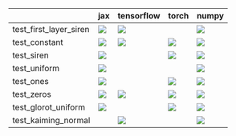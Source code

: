 |                        | jax                                                                                                                                                                                    | tensorflow                                                                                                                                                                         | torch                                                                                                                                                                                  | numpy                                                                                                                                                                                  |
|:-----------------------|:---------------------------------------------------------------------------------------------------------------------------------------------------------------------------------------|:-----------------------------------------------------------------------------------------------------------------------------------------------------------------------------------|:---------------------------------------------------------------------------------------------------------------------------------------------------------------------------------------|:---------------------------------------------------------------------------------------------------------------------------------------------------------------------------------------|
| test_first_layer_siren | <a href="https://github.com/unifyai/ivy/actions/runs/3607646325" rel="noopener noreferrer" target="_blank"><img src=https://img.shields.io/badge/-failure-red></a>                     | <a href="null" rel="noopener noreferrer" target="_blank"><img src=https://img.shields.io/badge/-success-success></a>                                                               |                                                                                                                                                                                        | <a href="https://github.com/unifyai/ivy/actions/runs/3702402900/jobs/6272678571" rel="noopener noreferrer" target="_blank"><img src=https://img.shields.io/badge/-failure-red></a>     |
| test_constant          | <a href="https://github.com/unifyai/ivy/actions/runs/3677451296/jobs/6219441289" rel="noopener noreferrer" target="_blank"><img src=https://img.shields.io/badge/-failure-red></a>     | <a href="null" rel="noopener noreferrer" target="_blank"><img src=https://img.shields.io/badge/-success-success></a>                                                               | <a href="https://github.com/unifyai/ivy/actions/runs/3602947825" rel="noopener noreferrer" target="_blank"><img src=https://img.shields.io/badge/-success-success></a>                 | <a href="null" rel="noopener noreferrer" target="_blank"><img src=https://img.shields.io/badge/-success-success></a>                                                                   |
| test_siren             | <a href="null" rel="noopener noreferrer" target="_blank"><img src=https://img.shields.io/badge/-success-success></a>                                                                   |                                                                                                                                                                                    | <a href="https://github.com/unifyai/ivy/actions/runs/3703724167/jobs/6275542439" rel="noopener noreferrer" target="_blank"><img src=https://img.shields.io/badge/-success-success></a> | <a href="null" rel="noopener noreferrer" target="_blank"><img src=https://img.shields.io/badge/-failure-red></a>                                                                       |
| test_uniform           | <a href="https://github.com/unifyai/ivy/actions/runs/3703724167/jobs/6275542439" rel="noopener noreferrer" target="_blank"><img src=https://img.shields.io/badge/-success-success></a> |                                                                                                                                                                                    |                                                                                                                                                                                        | <a href="https://github.com/unifyai/ivy/actions/runs/3602947825" rel="noopener noreferrer" target="_blank"><img src=https://img.shields.io/badge/-success-success></a>                 |
| test_ones              | <a href="null" rel="noopener noreferrer" target="_blank"><img src=https://img.shields.io/badge/-success-success></a>                                                                   |                                                                                                                                                                                    | <a href="https://github.com/unifyai/ivy/actions/runs/3602947825" rel="noopener noreferrer" target="_blank"><img src=https://img.shields.io/badge/-success-success></a>                 | <a href="null" rel="noopener noreferrer" target="_blank"><img src=https://img.shields.io/badge/-success-success></a>                                                                   |
| test_zeros             | <a href="https://github.com/unifyai/ivy/actions/runs/3703724167/jobs/6275537599" rel="noopener noreferrer" target="_blank"><img src=https://img.shields.io/badge/-success-success></a> | <a href="https://github.com/unifyai/ivy/actions/runs/3680386577/jobs/6225933093" rel="noopener noreferrer" target="_blank"><img src=https://img.shields.io/badge/-failure-red></a> | <a href="https://github.com/unifyai/ivy/actions/runs/3702402900/jobs/6272686610" rel="noopener noreferrer" target="_blank"><img src=https://img.shields.io/badge/-failure-red></a>     | <a href="null" rel="noopener noreferrer" target="_blank"><img src=https://img.shields.io/badge/-success-success></a>                                                                   |
| test_glorot_uniform    | <a href="https://github.com/unifyai/ivy/actions/runs/3706928078/jobs/6282737098" rel="noopener noreferrer" target="_blank"><img src=https://img.shields.io/badge/-success-success></a> |                                                                                                                                                                                    | <a href="null" rel="noopener noreferrer" target="_blank"><img src=https://img.shields.io/badge/-success-success></a>                                                                   | <a href="null" rel="noopener noreferrer" target="_blank"><img src=https://img.shields.io/badge/-success-success></a>                                                                   |
| test_kaiming_normal    |                                                                                                                                                                                        | <a href="null" rel="noopener noreferrer" target="_blank"><img src=https://img.shields.io/badge/-success-success></a>                                                               |                                                                                                                                                                                        | <a href="https://github.com/unifyai/ivy/actions/runs/3700835643/jobs/6269612717" rel="noopener noreferrer" target="_blank"><img src=https://img.shields.io/badge/-success-success></a> |